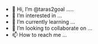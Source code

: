 - 👋 Hi, I’m @taras2goal .....
- 👀 I’m interested in ...
- 🌱 I’m currently learning ...
- 💞️ I’m looking to collaborate on ...
- 📫 How to reach me ...

<!---
taras2goal/taras2goal is a ✨ special ✨ repository because its `README.md` (this file) appears on your GitHub profile.
You can click the Preview link to take a look at your changes.
--->
